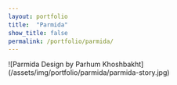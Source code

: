 ```yaml
---
layout: portfolio
title:  "Parmida"
show_title: false
permalink: /portfolio/parmida/
---
```

<p class='text-center' markdown='1'>
![Parmida Design by Parhum Khoshbakht](/assets/img/portfolio/parmida/parmida-story.jpg)
</p>